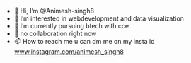 - 👋 Hi, I’m @Animesh-singh8
- 👀 I’m interested in webdevelopment and data visualization
- 🌱 I’m currently pursuing btech with cce
- 💞️ no collaboration right now
- 📫 How to reach me u can dm me on my insta id www.instagram.com/animesh_singh8

<!---
Animesh-singh8/Animesh-singh8 is a ✨ special ✨ repository because its `README.md` (this file) appears on your GitHub profile.
You can click the Preview link to take a look at your changes.
--->
